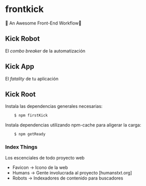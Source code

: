 # frontkick
👾 An Awesome Front-End Workflow🛫

## Kick Robot

El *combo breaker* de la automatización

## Kick App 

El *fatality* de tu aplicación

## Kick Root

Instala las dependencias generales necesarias:
```sh
	$ npm firstKick
```
Instala dependencias utilizando npm-cache para aligerar la carga:
```sh
	$ npm getReady
```

### Index Things
Los escenciales de todo proyecto web
+ Favicon -> Icono de la web
+ Humans -> Gente involucrada al proyecto [humanstxt.org]
+ Robots -> Indexadores de contenido para buscadores
